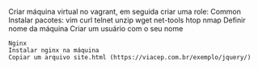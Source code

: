  Criar máquina virtual no vagrant, em seguida criar uma role:
    Common
        Instalar pacotes:
            vim
            curl
            telnet
            unzip
            wget
            net-tools
            htop
            nmap
        Definir nome da máquina
        Criar um usuário com o seu nome

    Nginx
	Instalar nginx na máquina
	Copiar um arquivo site.html (https://viacep.com.br/exemplo/jquery/)

